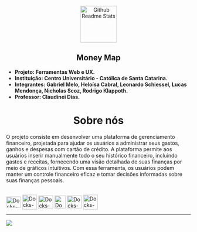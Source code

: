 <p align="center">
 <img width="100px" src="https://files.fm/f/8m949hh3yp" align="center" margin="0px" alt="Github Readme Stats" />

 <div>
  <h2 align="center">
  Money Map</h2>
 <ul>
  <li><b>Projeto: Ferramentas Web e UX. </b> </li>
 <li><b>Instituição: Centro Universitário - Católica de Santa Catarina. </b></li>
 <li><b>Integrantes: Gabriel Melo, Heloísa Cabral, Leonardo Schiessel, Lucas Mendonça, Nicholas Scoz, Rodrigo Klappoth.</b></li>
 <li><b>Professor: Claudinei Dias.</b></li>
 </ul>
</p>
 <div align="left">
  <h1 align="center">
 Sobre nós
 </h1>
 <p>
O projeto consiste em desenvolver uma plataforma de gerenciamento financeiro, projetada para ajudar os usuários a administrar seus gastos, ganhos e despesas com cartão de crédito. A plataforma permite aos usuários inserir manualmente todo o seu histórico financeiro, incluindo gastos e receitas, fornecendo uma visão detalhada de suas finanças por meio de gráficos intuitivos. Com essa ferramenta, os usuários podem manter um controle financeiro eficaz e tomar decisões informadas sobre suas finanças pessoais.
 </p>
 </div>
<div style="display: inline_block"><br>
   <img align="center" alt="Docks-FIGMA" height="30" width="40" src="https://cdn.jsdelivr.net/gh/devicons/devicon/icons/figma/figma-original.svg" />
  <img align="center" alt="Docks-GITHUB" height="40" width="40"src="https://cdn.iconscout.com/icon/free/png-256/github-2690381-2232884.png" />
  <img align="center" alt="Docks-GIT" height="35" width="40" src="https://cdn.jsdelivr.net/gh/devicons/devicon/icons/git/git-original.svg" />
  <img  align="center" alt="Docks-VSCODE" height="35" width="30" src="https://cdn.jsdelivr.net/gh/devicons/devicon/icons/vscode/vscode-original.svg" />
  <img  align="center" alt="Docks-LUCIDCHARD" height="35" width="40" src="https://i.ytimg.com/an/y55mSDtBT4jnP27fZjJNQw/featured_channel.jpg?v=614c8f78"/>
  <img align="center" alt="Docks-NOTION" height="40" width="40" src="https://upload.wikimedia.org/wikipedia/commons/4/45/Notion_app_logo.png"/>
  </div>
<div>
 <hr border="1px">
  <a href = "project.moneymap@gmail.com" target="_blank"><img src="https://img.shields.io/badge/Gmail-D14836?style=for-the-badge&logo=gmail&logoColor=white" target="_blank"></a>  
</div>
